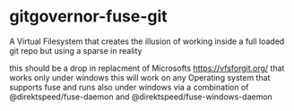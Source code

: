 # gitgovernor-fuse-git
A Virtual Filesystem that creates the illusion of working inside a full loaded git repo but using a sparse in reality

this should be a drop in replacment of Microsofts https://vfsforgit.org/ that works only under windows this will work on any Operating system that supports fuse and runs also under windows via a combination of @direktspeed/fuse-daemon and @direktspeed/fuse-windows-daemon
